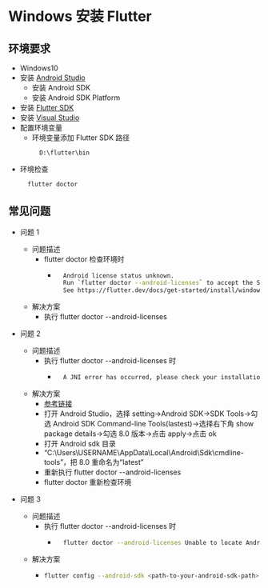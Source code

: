 # Windows 安装 Flutter

## 环境要求

- Windows10
- 安装 [Android Studio](https://developer.android.com/studio/)
  - 安装 Android SDK
  - 安装 Android SDK Platform
- 安装 [Flutter SDK](https://storage.googleapis.com/flutter_infra_release/releases/stable/windows/flutter_windows_3.19.2-stable.zip)
- 安装 [Visual Studio](https://visualstudio.microsoft.com/downloads/)
- 配置环境变量
  - 环境变量添加 Flutter SDK 路径
    ```bash
      D:\flutter\bin
    ```
- 环境检查
  ```bash
    flutter doctor
  ```

## 常见问题

- 问题 1

  - 问题描述
    - flutter doctor 检查环境时
      - ```bash
          Android license status unknown.
          Run `flutter doctor --android-licenses` to accept the SDK licenses.
          See https://flutter.dev/docs/get-started/install/windows#android-setup for more details.
        ```
  - 解决方案
    - 执行 flutter doctor --android-licenses

- 问题 2

  - 问题描述
    - 执行 flutter doctor --android-licenses 时
      - ```bash
          A JNI error has occurred, please check your installation and try again mainз쳣 java.lang.UnsupportedClassVersionError.....
        ```
  - 解决方案
    - [参考链接](https://github.com/flutter/flutter/issues/120388)
    - 打开 Android Studio，选择 setting->Android SDK->SDK Tools->勾选 Android SDK Command-line Tools(lastest)->选择右下角 show package details->勾选 8.0 版本->点击 apply->点击 ok
    - 打开 Android sdk 目录
    - “C:\Users\USERNAME\AppData\Local\Android\Sdk\cmdline-tools”，把 8.0 重命名为“latest”
    - 重新执行 flutter doctor --android-licenses
    - flutter doctor 重新检查环境

- 问题 3
  - 问题描述
    - 执行 flutter doctor --android-licenses 时
      - ```bash
          flutter doctor --android-licenses Unable to locate Android SDK.
        ```
  - 解决方案
    - ```bash
      flutter config --android-sdk <path-to-your-android-sdk-path>
      ```
